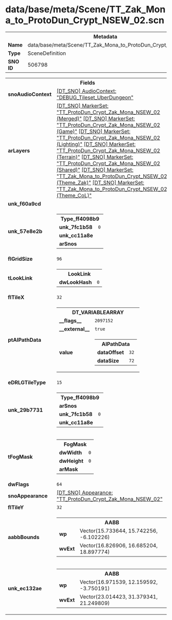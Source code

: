 <h1>data/base/meta/Scene/TT_Zak_Mona_to_ProtoDun_Crypt_NSEW_02.scn</h1><table><tr><th colspan="100%">Metadata</th></tr><tr><td><b>Name</b></td><td>data/base/meta/Scene/TT_Zak_Mona_to_ProtoDun_Crypt_NSEW_02.scn</td></tr><tr><td><b>Type</b></td><td>SceneDefinition</td></tr><tr><td><b>SNO ID</b></td><td>506798</td></tr></table>

<table><tr><th colspan="100%">Fields</th></tr><tr><td><b>snoAudioContext</b></td><td><a href="..\AudioContext\DEBUG_Tileset_UberDungeon.auc.md">[DT_SNO] AudioContext: "DEBUG_Tileset_UberDungeon"</a></td></tr><tr><td><b>arLayers</b></td><td><a href="..\MarkerSet\TT_ProtoDun_Crypt_Zak_Mona_NSEW_02 (Merged).mrk.md">[DT_SNO] MarkerSet: "TT_ProtoDun_Crypt_Zak_Mona_NSEW_02 (Merged)"</a>
<a href="..\MarkerSet\TT_ProtoDun_Crypt_Zak_Mona_NSEW_02 (Game).mrk.md">[DT_SNO] MarkerSet: "TT_ProtoDun_Crypt_Zak_Mona_NSEW_02 (Game)"</a>
<a href="..\MarkerSet\TT_ProtoDun_Crypt_Zak_Mona_NSEW_02 (Lighting).mrk.md">[DT_SNO] MarkerSet: "TT_ProtoDun_Crypt_Zak_Mona_NSEW_02 (Lighting)"</a>
<a href="..\MarkerSet\TT_ProtoDun_Crypt_Zak_Mona_NSEW_02 (Terrain).mrk.md">[DT_SNO] MarkerSet: "TT_ProtoDun_Crypt_Zak_Mona_NSEW_02 (Terrain)"</a>
<a href="..\MarkerSet\TT_ProtoDun_Crypt_Zak_Mona_NSEW_02 (Shared).mrk.md">[DT_SNO] MarkerSet: "TT_ProtoDun_Crypt_Zak_Mona_NSEW_02 (Shared)"</a>
<a href="..\MarkerSet\TT_Zak_Mona_to_ProtoDun_Crypt_NSEW_02 (Theme_Zak).mrk.md">[DT_SNO] MarkerSet: "TT_Zak_Mona_to_ProtoDun_Crypt_NSEW_02 (Theme_Zak)"</a>
<a href="..\MarkerSet\TT_Zak_Mona_to_ProtoDun_Crypt_NSEW_02 (Theme_CoL).mrk.md">[DT_SNO] MarkerSet: "TT_Zak_Mona_to_ProtoDun_Crypt_NSEW_02 (Theme_CoL)"</a>
</td></tr><tr><td><b>unk_f60a9cd</b></td><td></td></tr><tr><td><b>unk_57e8e2b</b></td><td><table><tr><th colspan="100%">Type_ff4098b9</th></tr><tr><td><b>unk_7fc1b58</b></td><td><code>0</code></td></tr><tr><td><b>unk_cc11a8e</b></td><td></td></tr><tr><td><b>arSnos</b></td><td></td></tr></table>

</td></tr><tr><td><b>flGridSize</b></td><td><code>96</code></td></tr><tr><td><b>tLookLink</b></td><td><table><tr><th colspan="100%">LookLink</th></tr><tr><td><b>dwLookHash</b></td><td><code>0</code></td></tr></table>

</td></tr><tr><td><b>flTileX</b></td><td><code>32</code></td></tr><tr><td><b>ptAIPathData</b></td><td><table><tr><th colspan="100%">DT_VARIABLEARRAY</th></tr><tr><td><b>__flags__</b></td><td><code>2097152</code></td></tr><tr><td><b>__external__</b></td><td><code>true</code></td></tr><tr><td><b>value</b></td><td><table><tr><th colspan="100%">AIPathData</th></tr><tr><td><b>dataOffset</b></td><td><code>32</code></td></tr><tr><td><b>dataSize</b></td><td><code>72</code></td></tr></table>

</td></tr></table>

</td></tr><tr><td><b>eDRLGTileType</b></td><td><code>15</code></td></tr><tr><td><b>unk_29b7731</b></td><td><table><tr><th colspan="100%">Type_ff4098b9</th></tr><tr><td><b>arSnos</b></td><td></td></tr><tr><td><b>unk_7fc1b58</b></td><td><code>0</code></td></tr><tr><td><b>unk_cc11a8e</b></td><td></td></tr></table>

</td></tr><tr><td><b>tFogMask</b></td><td><table><tr><th colspan="100%">FogMask</th></tr><tr><td><b>dwWidth</b></td><td><code>0</code></td></tr><tr><td><b>dwHeight</b></td><td><code>0</code></td></tr><tr><td><b>arMask</b></td><td></td></tr></table>

</td></tr><tr><td><b>dwFlags</b></td><td><code>64</code></td></tr><tr><td><b>snoAppearance</b></td><td><a href="..\Appearance\TT_ProtoDun_Crypt_Zak_Mona_NSEW_02.app.md">[DT_SNO] Appearance: "TT_ProtoDun_Crypt_Zak_Mona_NSEW_02"</a></td></tr><tr><td><b>flTileY</b></td><td><code>32</code></td></tr><tr><td><b>aabbBounds</b></td><td><table><tr><th colspan="100%">AABB</th></tr><tr><td><b>wp</b></td><td>Vector(15.733644, 15.742256, -6.102226)</td></tr><tr><td><b>wvExt</b></td><td>Vector(16.826906, 16.685204, 18.897774)</td></tr></table>

</td></tr><tr><td><b>unk_ec132ae</b></td><td><table><tr><th colspan="100%">AABB</th></tr><tr><td><b>wp</b></td><td>Vector(16.971539, 12.159592, -3.750191)</td></tr><tr><td><b>wvExt</b></td><td>Vector(23.014423, 31.379341, 21.249809)</td></tr></table>

</td></tr></table>

